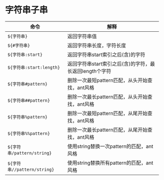 # 字符串子串
| 命令                        | 解释                                                    |
| --------------------------- | ------------------------------------------------------- |
| `${字符串}`                 | 返回字符串值                                            |
| `${#字符串}`                | 返回字符串长度，字符长度                                |
| `${字符串:start}`           | 返回字符串start索引之后(含)的字符                       |
| `${字符串:start:length}`    | 返回字符串start索引之后(含)的字符，最长返回length个字符 |
| `${字符串#pattern}`         | 删除一次最短pattern匹配，从头开始查找，ant风格          |
| `${字符串##pattern}`        | 删除一次最长pattern匹配，从头开始查找，ant风格          |
| `${字符串%pattern}`         | 删除一次最短pattern匹配，从尾开始查找，ant风格          |
| `${字符串%%pattern}`        | 删除一次最长pattern匹配，从尾开始查找，ant风格          |
| `${字符串/pattern/string}`  | 使用string替换一次pattern的匹配，ant风格                |
| `${字符串//pattern/string}` | 使用string替换所有pattern的匹配，ant风格                |
